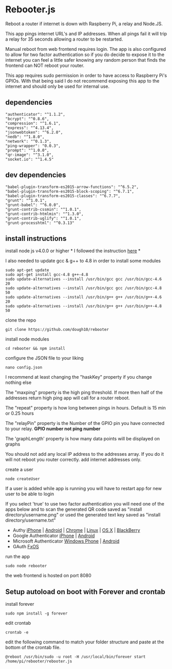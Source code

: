 # Rebooter.js

Reboot a router if internet is down with Raspberry Pi, a relay and Node.JS.

This app pings internet URL's and IP addresses. When all pings fail it will trip a relay for 35 seconds allowing a router to be restarted.

Manual reboot from web frontend requires login. The app is also configured to allow for two factor authentication so if you do decide to expose it to the internet you can feel a little safer knowing any random person that finds the frontend can NOT reboot your router.

This app requires sudo permission in order to have access to Raspberry Pi's GPIOs. With that being said I do not recommend exposing this app to the internet and should only be used for internal use.

## dependencies
    "authenticator": "^1.1.2",
    "bcrypt": "^0.8.6",
    "compression": "^1.6.1",
    "express": "^4.13.4",
    "jsonwebtoken": "^6.2.0",
    "nedb": "^1.8.0",
    "network": "^0.1.3",
    "ping-wrapper": "0.0.3",
    "prompt": "^1.0.0",
    "qr-image": "^3.1.0",
    "socket.io": "^1.4.5"
    
## dev dependencies
    "babel-plugin-transform-es2015-arrow-functions": "^6.5.2",
    "babel-plugin-transform-es2015-block-scoping": "^6.7.1",
    "babel-plugin-transform-es2015-classes": "^6.7.7",
    "grunt": "^1.0.1",
    "grunt-babel": "^6.0.0",
    "grunt-contrib-cssmin": "^1.0.1",
    "grunt-contrib-htmlmin": "^1.3.0",
    "grunt-contrib-uglify": "^1.0.1",
    "grunt-processhtml": "^0.3.13"


## install instructions
install node js v4.0.0 or higher  * I followed the instruction [here](https://blog.wia.io/installing-node-js-v4-0-0-on-a-raspberry-pi) *


I also needed to update gcc & g++ to 4.8 in order to install some modules
```shell
sudo apt-get update
sudo apt-get install gcc-4.8 g++-4.8
sudo update-alternatives --install /usr/bin/gcc gcc /usr/bin/gcc-4.6 20
sudo update-alternatives --install /usr/bin/gcc gcc /usr/bin/gcc-4.8 50
sudo update-alternatives --install /usr/bin/g++ g++ /usr/bin/g++-4.6 20
sudo update-alternatives --install /usr/bin/g++ g++ /usr/bin/g++-4.8 50
```

clone the repo
```shell
git clone https://github.com/dough10/rebooter
```
install node modules
```shell
cd rebooter && npm install
```
configure the JSON file to your liking
```shell
nano config.json
```

I recommend at least changing the "haskKey" property if you change nothing else

The "maxping" property is the high ping threshold. If more then half of the addresses return high ping app will call for a router reboot.

The "repeat" property is how long between pings in hours. Default is 15 min or 0.25 hours

The "relayPin" property is the Number of the GPIO pin you have connected to your relay.  **GPIO number not ping number**

The 'graphLength' property is how many data points will be displayed on graphs

You should not add any local IP address to the addresses array. If you do it will not reboot you router correctly. add internet addresses only.


create a user
```shell
node createUser
```

If a user is added while app is running you will have to restart app for new user to be able to login

If you select 'true' to use two factor authentication you will need one of the apps below and to scan the generated QR code saved as "install directory/username.png" or used the generated text key saved as "install directory/username.txt"

* Authy [iPhone](https://itunes.apple.com/us/app/authy/id494168017?mt=8) | [Android](https://play.google.com/store/apps/details?id=com.authy.authy&hl=en) | [Chrome](https://chrome.google.com/webstore/detail/authy/gaedmjdfmmahhbjefcbgaolhhanlaolb?hl=en) | [Linux](https://www.authy.com/personal/) | [OS X](https://www.authy.com/personal/) | [BlackBerry](https://appworld.blackberry.com/webstore/content/38831914/?countrycode=US&lang=en)
* Google Authenticator [iPhone](https://itunes.apple.com/us/app/google-authenticator/id388497605?mt=8) | [Android](https://play.google.com/store/apps/details?id=com.google.android.apps.authenticator2&hl=en)
* Microsoft Authenticator [Windows Phone](https://www.microsoft.com/en-us/store/apps/authenticator/9wzdncrfj3rj) | [Android](https://play.google.com/store/apps/details?id=com.microsoft.msa.authenticator)
* GAuth [FxOS](https://marketplace.firefox.com/app/gauth/)


run the app
```shell
sudo node rebooter
```

the web frontend is hosted on port 8080



## Setup autoload on boot with Forever and crontab

install forever
```shell
sudo npm install -g forever
```


edit crontab
```shell
crontab -e
```

edit the following command to match your folder structure and paste at the bottom of the crontab file.
```shell
@reboot /usr/bin/sudo -u root -H /usr/local/bin/forever start /home/pi/rebooter/rebooter.js
```


